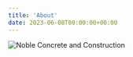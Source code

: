 ```yaml
---
title: 'About'
date: 2023-06-08T00:00:00+00:00
---
```


![Noble Concrete and Construction](/images/illustrations/intro.jpg)
